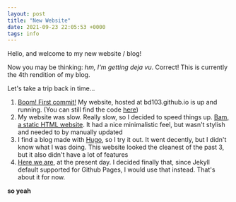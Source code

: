 ```yaml
---
layout: post
title: "New Website"
date: 2021-09-23 22:05:53 +0000
tags: info
---
```


Hello, and welcome to my new website / blog!

Now you may be thinking: _hm, I'm getting deja vu_. Correct! This is currently the 4th rendition of my blog.

Let's take a trip back in time...

1. [Boom! First commit!](https://github.com/BD103/Old-Website/commit/cc27800e58f0a882a8620f771033b9204751fe84) My website, hosted at bd103.github.io is up and running. (You can still find the code [here](https://github.com/BD103/Old-Website))
2. My website was slow. Really slow, so I decided to speed things up. [Bam, a static HTML website](https://github.com/BD103/Old-Website-2). It had a nice minimalistic feel, but wasn't stylish and needed to by manually updated
3. I find a blog made with [Hugo](https://gohugo.io/), so I try it out. It went decently, but I didn't know what I was doing. This website looked the cleanest of the past 3, but it also didn't have a lot of features
4. [Here we are](https://www.youtube.com/watch?v=y49b8aiQVBg), at the present day. I decided finally that, since Jekyll default supported for Github Pages, I would use that instead. That's about it for now.

**so yeah**
